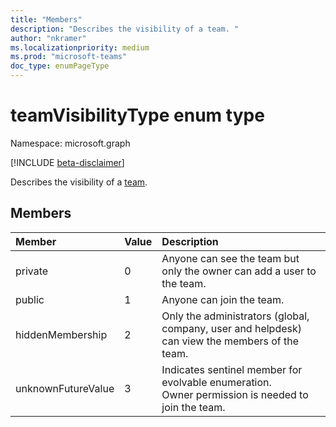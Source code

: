 ```yaml
---
title: "Members"
description: "Describes the visibility of a team. "
author: "nkramer"
ms.localizationpriority: medium
ms.prod: "microsoft-teams"
doc_type: enumPageType
---
```


# teamVisibilityType enum type

Namespace: microsoft.graph

[!INCLUDE [beta-disclaimer](../../includes/beta-disclaimer.md)]

Describes the visibility of a [team](../resources/team.md). 

## Members

| Member | Value| Description |
|:---------------|:--------|:----------|
|private|0|Anyone can see the team but only the owner can add a user to the team.|
|public|1|Anyone can join the team.|
|hiddenMembership|2|Only the administrators (global, company, user and helpdesk) can view the members of the team.|
|unknownFutureValue|3|Indicates sentinel member for evolvable enumeration.<br>Owner permission is needed to join the team.|



